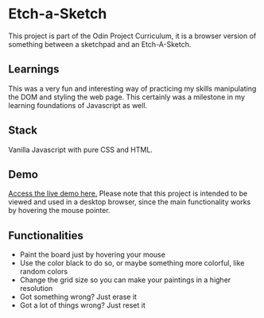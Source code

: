 # Etch-a-Sketch
This project is part of the Odin Project Curriculum, it is a browser version of something between a sketchpad and an Etch-A-Sketch.




## Learnings

This was a very fun and interesting way of practicing my skills manipulating the DOM and styling the web page. This certainly was a milestone in my learning foundations of Javascript as well.




## Stack

Vanilla Javascript with pure CSS and HTML.




## Demo

[Access the live demo here.](https://angeleranz.github.io/etch-a-sketch/) Please note that this project is intended to be viewed and used in a desktop browser,
since the main functionality works by hovering the mouse pointer.


## Functionalities

- Paint the board just by hovering your mouse
- Use the color black to do so, or maybe something more colorful, like random colors
- Change the grid size so you can make your paintings in a higher resolution
- Got something wrong? Just erase it
- Got a lot of things wrong? Just reset it




